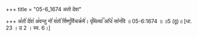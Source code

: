 +++
title = "05-6_1674 अतो देवा"

+++
अ꣡तो꣢ दे꣣वा꣡ अ꣢वन्तु नो꣣ य꣢तो꣣ वि꣡ष्णु꣢र्विचक्र꣣मे꣢। पृ꣣थिव्या꣢꣫ अधि꣣ सा꣡न꣢वि ॥ 05-6:1674 ॥ ॥5 (ठू)॥ [धा. 23 । उ 2 । स्व. 6।]